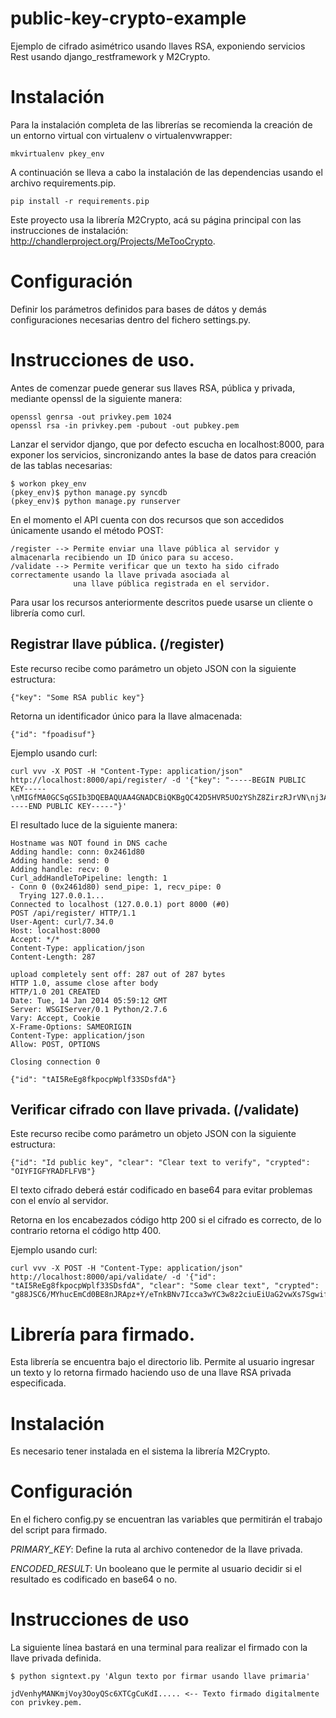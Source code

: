 public-key-crypto-example
=========================

Ejemplo de cifrado asimétrico usando llaves RSA, exponiendo servicios Rest usando
django_restframework y M2Crypto.

# Instalación

Para la instalación completa de las librerías se recomienda la creación de un entorno
virtual con virtualenv o virtualenvwrapper:

    mkvirtualenv pkey_env

A continuación se lleva a cabo la instalación de las dependencias usando el archivo
requirements.pip.

    pip install -r requirements.pip

Este proyecto usa la librería M2Crypto, acá su página principal con las instrucciones de
instalación: http://chandlerproject.org/Projects/MeTooCrypto.

# Configuración

Definir los parámetros definidos para bases de dátos y demás configuraciones necesarias
dentro del fichero settings.py.

# Instrucciones de uso.

Antes de comenzar puede generar sus llaves RSA, pública y privada, mediante openssl de la siguiente manera:

    openssl genrsa -out privkey.pem 1024
    openssl rsa -in privkey.pem -pubout -out pubkey.pem


Lanzar el servidor django, que por defecto escucha en localhost:8000, para exponer los servicios, sincronizando antes la base de datos
para creación de las tablas necesarias:

    $ workon pkey_env
    (pkey_env)$ python manage.py syncdb
    (pkey_env)$ python manage.py runserver

En el momento el API cuenta con dos recursos que son accedidos únicamente usando el método POST:

    /register --> Permite enviar una llave pública al servidor y almacenarla recibiendo un ID único para su acceso.
    /validate --> Permite verificar que un texto ha sido cifrado correctamente usando la llave privada asociada al
                  una llave pública registrada en el servidor. 

Para usar los recursos anteriormente descritos puede usarse un cliente o librería como curl.

## Registrar llave pública. (/register)

Este recurso recibe como parámetro un objeto JSON con la siguiente estructura:

    {"key": "Some RSA public key"}

Retorna un identificador único para la llave almacenada:

    {"id": "fpoadisuf"}


Ejemplo usando curl:

    curl vvv -X POST -H "Content-Type: application/json" http://localhost:8000/api/register/ -d '{"key": "-----BEGIN PUBLIC KEY-----\nMIGfMA0GCSqGSIb3DQEBAQUAA4GNADCBiQKBgQC42D5HVR5UOzYShZ8ZirzRJrVN\nj3AJqa03HyxcfBwWhpXv12oOZ4zxzo4w4KWkZ7hcKXF8zdf6W5YbfWtwOJzIfmC/\nkMwGxlIfSxsM3otF0pnpCZN/3n0BKgCD1CjnNDlx/HAnjqsWJCXns7I/JKl5I5+3\njTyQfXSPAkl0eZ/ybQIDAQAB\n-----END PUBLIC KEY-----"}'

El resultado luce de la siguiente manera:

    Hostname was NOT found in DNS cache
    Adding handle: conn: 0x2461d80
    Adding handle: send: 0
    Adding handle: recv: 0
    Curl_addHandleToPipeline: length: 1
    - Conn 0 (0x2461d80) send_pipe: 1, recv_pipe: 0
      Trying 127.0.0.1...
    Connected to localhost (127.0.0.1) port 8000 (#0)
    POST /api/register/ HTTP/1.1
    User-Agent: curl/7.34.0
    Host: localhost:8000
    Accept: */*
    Content-Type: application/json
    Content-Length: 287
    
    upload completely sent off: 287 out of 287 bytes
    HTTP 1.0, assume close after body
    HTTP/1.0 201 CREATED
    Date: Tue, 14 Jan 2014 05:59:12 GMT
    Server: WSGIServer/0.1 Python/2.7.6
    Vary: Accept, Cookie
    X-Frame-Options: SAMEORIGIN
    Content-Type: application/json
    Allow: POST, OPTIONS
    
    Closing connection 0

    {"id": "tAI5ReEg8fkpocpWplf33SDsfdA"}

## Verificar cifrado con llave privada. (/validate)

Este recurso recibe como parámetro un objeto JSON con la siguiente estructura:

    {"id": "Id public key", "clear": "Clear text to verify", "crypted": "OIYFIGFYRADFLFVB"}

El texto cifrado deberá estár codificado en base64 para evitar problemas con el envío al servidor.

Retorna en los encabezados código http 200 si el cifrado es correcto, de lo contrario retorna el código http 400.

Ejemplo usando curl:

    curl vvv -X POST -H "Content-Type: application/json" http://localhost:8000/api/validate/ -d '{"id": "tAI5ReEg8fkpocpWplf33SDsfdA", "clear": "Some clear text", "crypted": "g88JSC6/MYhucEmCd0BE8nJRApz+Y/eTnkBNv7Icca3wYC3w8z2ciuEiUaG2vwXs7Sgwif+v+D93IZWSs1kKL7aBo4xhaDmARmuEIqNPbbbYP"}'


Librería para firmado.
======================

Esta librería se encuentra bajo el directorio lib. Permite al usuario ingresar un texto y lo retorna firmado
haciendo uso de una llave RSA privada especificada.

# Instalación

Es necesario tener instalada en el sistema la librería M2Crypto.


# Configuración

En el fichero config.py se encuentran las variables que permitirán el trabajo del script para firmado.

*PRIMARY_KEY*: Define la ruta al archivo contenedor de la llave privada.

*ENCODED_RESULT*: Un booleano que le permite al usuario decidir si el resultado es codificado en base64 o no.

# Instrucciones de uso

La siguiente línea bastará en una terminal para realizar el firmado con la llave privada definida.

    $ python signtext.py 'Algun texto por firmar usando llave primaria'

    jdVenhyMANKmjVoy3OoyQSc6XTCgCuKdI..... <-- Texto firmado digitalmente con privkey.pem.
